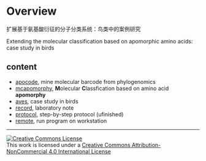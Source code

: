 # Overview

扩展基于氨基酸衍征的分子分类系统：鸟类中的案例研究

Extending the molecular classification based on apomorphic amino acids: case study in birds



## content

- [apocode](https://github.com/dongzhuoer/apocode), mine molecular barcode from phylogenomics
- [mcapomorphy](mcapomorphy), **M**olecular **C**lassfication based on amino acid **apomorphy**
- [aves](aves), case study in birds
- [record](record), laboratory note
- [protocol](protocol), step-by-step protocol (ufinished)
- [remote](remote), run program on workstation



-----------------------
[![Creative Commons License](https://i.creativecommons.org/l/by-nc/4.0/88x31.png)](http://creativecommons.org/licenses/by-nc/4.0/)  
This work is licensed under a [Creative Commons Attribution-NonCommercial 4.0 International License](http://creativecommons.org/licenses/by-nc/4.0/)
